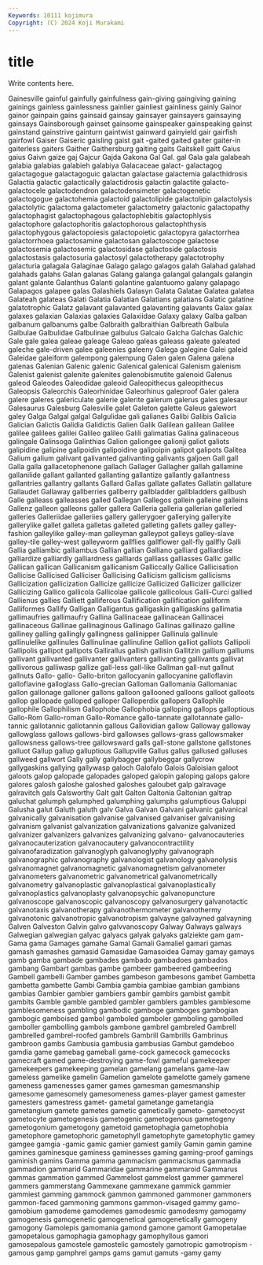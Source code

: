 ```yaml
---
Keywords: 10111 kojimura
Copyright: (C) 2024 Koji Murakami
---
```


# title

Write contents here.




Gainesville gainful gainfully gainfulness gain-giving gaingiving gaining gainings gainless gainlessness
gainlier gainliest gainliness gainly Gainor gainor gainpain gains gainsaid gainsay
gainsayer gainsayers gainsaying gainsays Gainsborough gainset gainsome gainspeaker gainspeaking gainst
gainstand gainstrive gainturn gaintwist gainward gainyield gair gairfish gairfowl Gaiser
Gaiseric gaisling gaist gait -gaited gaited gaiter gaiter-in gaiterless gaiters
Gaither Gaithersburg gaiting gaits Gaitskell gaitt Gaius gaius Gaivn gaize
gaj Gajcur Gajda Gakona Gal Gal. gal Gala gala galabeah
galabia galabias galabieh galabiya Galacaceae galact- galactagog galactagogue galactagoguic galactan
galactase galactemia galacthidrosis Galactia galactic galactically galactidrosis galactin galactite galacto-
galactocele galactodendron galactodensimeter galactogenetic galactogogue galactohemia galactoid galactolipide galactolipin galactolysis
galactolytic galactoma galactometer galactometry galactonic galactopathy galactophagist galactophagous galactophlebitis galactophlysis
galactophore galactophoritis galactophorous galactophthysis galactophygous galactopoiesis galactopoietic galactopyra galactorrhea galactorrhoea
galactosamine galactosan galactoscope galactose galactosemia galactosemic galactosidase galactoside galactosis galactostasis
galactosuria galactosyl galactotherapy galactotrophy galacturia galagala Galaginae Galago galago galagos
galah Galahad galahad galahads galahs Galan galanas Galang galanga galangal
galangals galangin galant galante Galanthus Galanti galantine galantuomo galany galapago
Galapagos galapee galas Galashiels Galasyn Galata Galatae Galatea galatea Galateah
galateas Galati Galatia Galatian Galatians galatians Galatic galatine galatotrophic Galatz
galavant galavanted galavanting galavants Galax galax galaxes galaxian Galaxias galaxies
Galaxiidae Galaxy galaxy Galba galban galbanum galbanums galbe Galbraith galbraithian
Galbreath Galbula Galbulae Galbulidae Galbulinae galbulus Galcaio Galcha Galchas Galchic
Gale gale galea galeae galeage Galeao galeas galeass galeate galeated
galeche gale-driven galee galeenies galeeny Galega galegine Galei galeid Galeidae
galeiform galempong galempung Galen galen Galena galena galenas Galenian Galenic
galenic Galenical galenical Galenism galenism Galenist galenist galenite galenites galenobismutite
galenoid Galenus galeod Galeodes Galeodidae galeoid Galeopithecus galeopithecus Galeopsis Galeorchis
Galeorhinidae Galeorhinus galeproof Galer galera galere galeres galericulate galerie galerite
galerum galerus gales galesaur Galesaurus Galesburg Galesville galet Galeton galette
Galeus galewort galey Galga Galgal galgal Galgulidae gali galianes Galibi
Galibis Galicia Galician Galictis Galidia Galidictis Galien Galik Galilean galilean
Galilee galilee galilees galilei Galileo galileo Galili galimatias Galina galinaceous
galingale Galinsoga Galinthias Galion galiongee galionji galiot galiots galipidine galipine
galipoidin galipoidine galipoipin galipot galipots Galitea Galium galium galivant galivanted
galivanting galivants galjoen Gall gall Galla galla gallacetophenone gallach Gallager
Gallagher gallah gallamine gallanilide gallant gallanted gallanting gallantize gallantly gallantness
gallantries gallantry gallants Gallard Gallas gallate gallates Gallatin gallature Gallaudet
Gallaway gallberries gallberry gallbladder gallbladders gallbush Galle galleass galleasses galled
Gallegan Gallegos gallein galleine galleins Gallenz galleon galleons galler gallera
Galleria galleria gallerian galleried galleries Galleriidae galleriies gallery gallerygoer gallerying
galleryite gallerylike gallet galleta galletas galleted galleting gallets galley galley-fashion
galleylike galley-man galleyman galleypot galleys galley-slave galley-tile galley-west galleyworm gallflies
gallflower gall-fly gallfly Galli Gallia galliambic galliambus Gallian gallian Galliano
galliard galliardise galliardize galliardly galliardness galliards galliass galliasses Gallic gallic
Gallican gallican Gallicanism gallicanism Galliccally Gallice Gallicisation Gallicise Gallicised Galliciser
Gallicising Gallicism gallicism gallicisms Gallicization gallicization Gallicize gallicize Gallicized Gallicizer
gallicizer Gallicizing Gallico gallicola Gallicolae gallicole gallicolous Galli-Curci gallied Gallienus
gallies Galliett galliferous Gallification gallification galliform Galliformes Gallify Galligan Galligantus
galligaskin galligaskins gallimatia gallimaufries gallimaufry Gallina Gallinaceae gallinacean Gallinacei gallinaceous
Gallinae gallinaginous Gallinago Gallinas gallinazo galline galliney galling gallingly gallingness
gallinipper Gallinula gallinule gallinulelike gallinules Gallinulinae gallinuline Gallion galliot galliots
Gallipoli Gallipolis gallipot gallipots Gallirallus gallish gallisin Gallitzin gallium galliums
gallivant gallivanted gallivanter gallivanters gallivanting gallivants gallivat gallivorous galliwasp gallize
gall-less gall-like Gallman gall-nut gallnut gallnuts Gallo- gallo- Gallo-briton gallocyanin
gallocyanine galloflavin galloflavine galloglass Gallo-grecian Galloman Gallomania Gallomaniac gallon gallonage
galloner gallons galloon gallooned galloons galloot galloots gallop gallopade galloped
galloper Galloperdix gallopers Gallophile gallophile Gallophilism Gallophobe Gallophobia galloping gallops
galloptious Gallo-Rom Gallo-roman Gallo-Romance gallo-tannate gallotannate gallo-tannic gallotannic gallotannin gallous
Gallovidian gallow Galloway galloway gallowglass gallows gallows-bird gallowses gallows-grass gallowsmaker
gallowsness gallows-tree gallowsward galls gall-stone gallstone gallstones galluot Gallup gallup
galluptious Gallupville Gallus gallus gallused galluses gallweed gallwort Gally gally
gallybagger gallybeggar gallycrow gallygaskins gallying gallywasp galoch Galofalo Galois Galoisian
galoot galoots galop galopade galopades galoped galopin galoping galops galore
galores galosh galoshe galoshed galoshes galoubet galp galravage galravitch gals
Galsworthy Galt galt Galton Galtonia Galtonian galtrap galuchat galumph galumphed
galumphing galumphs galumptious Galuppi Galusha galut Galuth galuth galv Galva
Galvan Galvani galvanic galvanical galvanically galvanisation galvanise galvanised galvaniser galvanising
galvanism galvanist galvanization galvanizations galvanize galvanized galvanizer galvanizers galvanizes galvanizing
galvano- galvanocauteries galvanocauterization galvanocautery galvanocontractility galvanofaradization galvanoglyph galvanoglyphy galvanograph galvanographic
galvanography galvanologist galvanology galvanolysis galvanomagnet galvanomagnetic galvanomagnetism galvanometer galvanometers galvanometric
galvanometrical galvanometrically galvanometry galvanoplastic galvanoplastical galvanoplastically galvanoplastics galvanoplasty galvanopsychic galvanopuncture
galvanoscope galvanoscopic galvanoscopy galvanosurgery galvanotactic galvanotaxis galvanotherapy galvanothermometer galvanothermy galvanotonic
galvanotropic galvanotropism galvayne galvayned galvayning Galven Galveston Galvin galvo galvvanoscopy
Galway Galways galways Galwegian galwegian galyac galyacs galyak galyaks galziekte
gam gam- Gama gama Gamages gamahe Gamal Gamali Gamaliel gamari
gamas gamash gamashes gamasid Gamasidae Gamasoidea Gamay gamay gamays gamb
gamba gambade gambades gambado gambadoes gambados gambang Gambart gambas gambe
gambeer gambeered gambeering Gambell gambelli Gamber gambes gambeson gambesons gambet
Gambetta gambetta gambette Gambi Gambia gambia gambiae gambian gambians gambias
Gambier gambier gambiers gambir gambirs gambist gambit gambits Gamble gamble
gambled gambler gamblers gambles gamblesome gamblesomeness gambling gambodic gamboge gamboges
gambogian gambogic gamboised gambol gamboled gamboler gamboling gambolled gamboller gambolling
gambols gambone gambrel gambreled Gambrell gambrelled gambrel-roofed gambrels Gambrill Gambrills
Gambrinus gambroon gambs Gambusia gambusia gambusias Gambut gamdeboo gamdia game
gamebag gameball game-cock gamecock gamecocks gamecraft gamed game-destroying game-fowl gameful
gamekeeper gamekeepers gamekeeping gamelan gamelang gamelans game-law gameless gamelike gamelin
Gamelion gamelote gamelotte gamely gamene gameness gamenesses gamer games gamesman
gamesmanship gamesome gamesomely gamesomeness games-player gamest gamester gamesters gamestress gamet-
gametal gametange gametangia gametangium gamete gametes gametic gametically gameto- gametocyst
gametocyte gametogenesis gametogenic gametogenous gametogeny gametogonium gametogony gametoid gametophagia gametophobia
gametophore gametophoric gametophyll gametophyte gametophytic gamey gamgee gamgia -gamic gamic
gamier gamiest gamily Gamin gamin gamine gamines gaminesque gaminess gaminesses
gaming gaming-proof gamings gaminish gamins Gamma gamma gammacism gammacismus gammadia
gammadion gammarid Gammaridae gammarine gammaroid Gammarus gammas gammation gammed Gammelost
gammelost gammer gammerel gammers gammerstang Gammexane gammexane gammick gammier gammiest
gamming gammock gammon gammoned gammoner gammoners gammon-faced gammoning gammons gammon-visaged
gammy gamo- gamobium gamodeme gamodemes gamodesmic gamodesmy gamogamy gamogenesis gamogenetic
gamogenetical gamogenetically gamogeny gamogony Gamolepis gamomania gamond gamone gamont Gamopetalae
gamopetalous gamophagia gamophagy gamophyllous gamori gamosepalous gamostele gamostelic gamostely gamotropic
gamotropism -gamous gamp gamphrel gamps gams gamut gamuts -gamy gamy
